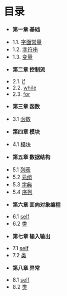 目录
===

* **第一章 基础**
 - 1.1. [字面常量](Chapter01/1.1-Basics.md)
 - 1.2. [字符串](Chapter01/1.1-Basics.md)
 - 1.3. [变量](Chapter01/1.1-Basics.md)
* **第二章 控制流**
 - 2.1. [if](Chapter02/2.1-statement.md)
 - 2.2. [while](Chapter02/2.1-statement.md)
 - 2.3. [for](Chapter02/2.1-statement.md)
* **第三章 函数**
 - 3.1 [函数](Chapter03/3.1-function.md)
* **第四章 模块**
 - 4.1 [模块](Chapter04/4.1-method.md)
* **第五章 数据结构**
 - 5.1 [列表](Chapter05/5.1-interface.md)
 - 5.2 [元组](Chapter05/5.1-interface.md)
 - 5.3 [字典](Chapter05/5.1-interface.md)
 - 5.4 [序列](Chapter05/5.1-interface.md)
* **第六章 面向对象编程**
 - 6.1 [self](Chapter06/6.1-goroutine.md)
 - 6.2 [类](Chapter06/6.2-channel.md)
* **第七章 输入输出**
 - 7.1 [self](Chapter06/6.1-goroutine.md)
 - 7.2 [类](Chapter06/6.2-channel.md)
* **第八章 异常**
 - 8.1 [self](Chapter06/6.1-goroutine.md)
 - 8.2 [类](Chapter06/6.2-channel.md)
